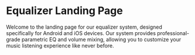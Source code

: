 # Equalizer Landing Page

Welcome to the landing page for our equalizer system, designed specifically for Android and iOS devices. Our system provides professional-grade parametric EQ and volume mixing, allowing you to customize your music listening experience like never before.